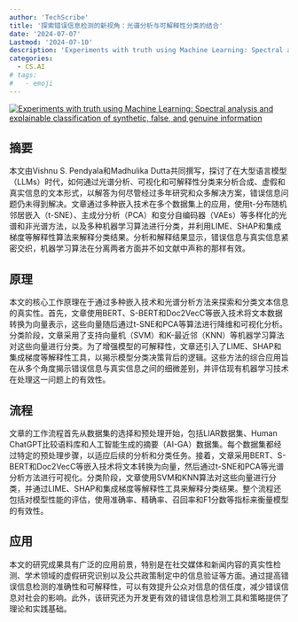 ```yaml
---
author: 'TechScribe'
title: '探索错误信息检测的新视角：光谱分析与可解释性分类的结合'
date: '2024-07-07'
Lastmod: '2024-07-10'
description: 'Experiments with truth using Machine Learning: Spectral analysis and explainable classification of synthetic, false, and genuine information'
categories:
  - CS.AI
# tags:
#   - emoji
---
```


[![Experiments with truth using Machine Learning: Spectral analysis and explainable classification of synthetic, false, and genuine information](https://arxiv-research-1301205113.cos.ap-guangzhou.myqcloud.com/images/2407.05464v1.pdf_0.jpg)](https://arxiv.org/abs/2407.05464v1)

## 摘要

本文由Vishnu S. Pendyala和Madhulika Dutta共同撰写，探讨了在大型语言模型（LLMs）时代，如何通过光谱分析、可视化和可解释性分类来分析合成、虚假和真实信息的文本形式，以解答为何尽管经过多年研究和众多解决方案，错误信息问题仍未得到解决。文章通过多种嵌入技术在多个数据集上的应用，使用t-分布随机邻居嵌入（t-SNE）、主成分分析（PCA）和变分自编码器（VAEs）等多样化的光谱和非光谱方法，以及多种机器学习算法进行分类，并利用LIME、SHAP和集成梯度等解释性算法来解释分类结果。分析和解释结果显示，错误信息与真实信息紧密交织，机器学习算法在分离两者方面并不如文献中声称的那样有效。<!--more-->

## 原理

本文的核心工作原理在于通过多种嵌入技术和光谱分析方法来探索和分类文本信息的真实性。首先，文章使用BERT、S-BERT和Doc2VecC等嵌入技术将文本数据转换为向量表示，这些向量随后通过t-SNE和PCA等算法进行降维和可视化分析。分类阶段，文章采用了支持向量机（SVM）和K-最近邻（KNN）等机器学习算法对这些向量进行分类。为了增强模型的可解释性，文章还引入了LIME、SHAP和集成梯度等解释性工具，以揭示模型分类决策背后的逻辑。这些方法的综合应用旨在从多个角度揭示错误信息与真实信息之间的细微差别，并评估现有机器学习技术在处理这一问题上的有效性。

## 流程

文章的工作流程首先从数据集的选择和预处理开始，包括LIAR数据集、Human ChatGPT比较语料库和人工智能生成的摘要（AI-GA）数据集。每个数据集都经过特定的预处理步骤，以适应后续的分析和分类任务。接着，文章采用BERT、S-BERT和Doc2VecC等嵌入技术将文本转换为向量，然后通过t-SNE和PCA等光谱分析方法进行可视化。分类阶段，文章使用SVM和KNN算法对这些向量进行分类，并通过LIME、SHAP和集成梯度等解释性工具来解释分类结果。整个流程还包括对模型性能的评估，使用准确率、精确率、召回率和F1分数等指标来衡量模型的有效性。

## 应用

本文的研究成果具有广泛的应用前景，特别是在社交媒体和新闻内容的真实性检测、学术领域的虚假研究识别以及公共政策制定中的信息验证等方面。通过提高错误信息检测的准确性和可解释性，可以有效提升公众对信息的信任度，减少错误信息对社会的影响。此外，该研究还为开发更有效的错误信息检测工具和策略提供了理论和实践基础。